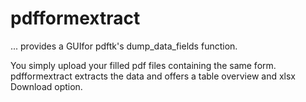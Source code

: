# pdfformextract

... provides a GUIfor pdftk's dump_data_fields function.

You simply upload your filled pdf files containing the same form. pdfformextract extracts the data and offers a table overview and xlsx Download option.
